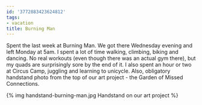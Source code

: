```yaml
---
id: '3772883423624812'
tags:
- vacation
title: Burning Man
---
```


Spent the last week at Burning Man. We got there Wednesday evening and left Monday at 5am. I spent a lot of time walking, climbing, biking and dancing. No real workouts (even though there was an actual gym there), but my quads are surprisingly sore by the end of it. I also spent an hour or two at Circus Camp, juggling and learning to unicycle. Also, obligatory handstand photo from the top of our art project - the Garden of Missed Connections.

{% img handstand-burning-man.jpg Handstand on our art project %}
